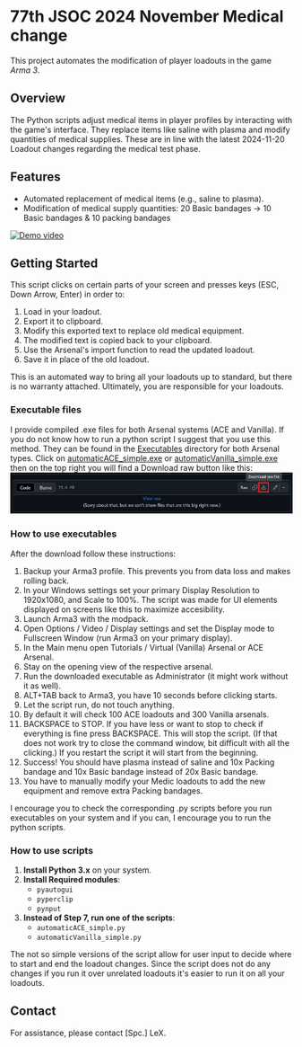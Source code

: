 # 77th JSOC 2024 November Medical change

This project automates the modification of player loadouts in the game *Arma 3*. 

## Overview

The Python scripts adjust medical items in player profiles by interacting with the game's interface. They replace items like saline with plasma and modify quantities of medical supplies.
These are in line with the latest 2024-11-20 Loadout changes regarding the medical test phase. 

## Features

- Automated replacement of medical items (e.g., saline to plasma).
- Modification of medical supply quantities: 20 Basic bandages -> 10 Basic bandages & 10 packing bandages

[![Demo video](https://img.youtube.com/vi/ZadszQcT48A/0.jpg)](https://www.youtube.com/watch?v=ZadszQcT48A)

## Getting Started

This script clicks on certain parts of your screen and presses keys (ESC, Down Arrow, Enter) in order to:
1. Load in your loadout.
2. Export it to clipboard.
3. Modify this exported text to replace old medical equipment.
4. The modified text is copied back to your clipboard.
5. Use the Arsenal's import function to read the updated loadout.
6. Save it in place of the old loadout.

This is an automated way to bring all your loadouts up to standard, but there is no warranty attached.
Ultimately, you are responsible for your loadouts.

### Executable files

I provide compiled .exe files for both Arsenal systems (ACE and Vanilla). 
If you do not know how to run a python script I suggest that you use this method.
They can be found in the [Executables](./Executables/) directory for both Arsenal types.
Click on [automaticACE_simple.exe](./Executables/automaticACE_simple.exe) or [automaticVanilla_simple.exe](./Executables/automaticVanilla_simple.exe) then on the top right you will find a Download raw button like this:
![Download button](./Pictures/downloadButton.png) 


### How to use executables

After the download follow these instructions:
1. Backup your Arma3 profile. This prevents you from data loss and makes rolling back.
2. In your Windows settings set your primary Display Resolution to 1920x1080, and Scale to 100%. The script was made for UI elements displayed on screens like this to maximize accesibility.
3. Launch Arma3 with the modpack.
4. Open Options / Video / Display settings and set the Display mode to Fullscreen Window (run Arma3 on your primary display).
5. In the Main menu open Tutorials / Virtual (Vanilla) Arsenal or ACE Arsenal.
6. Stay on the opening view of the respective arsenal.
7. Run the downloaded executable as Administrator (it might work without it as well).
8. ALT+TAB back to Arma3, you have 10 seconds before clicking starts.
9. Let the script run, do not touch anything. 
10. By default it will check 100 ACE loadouts and 300 Vanilla arsenals.
11. BACKSPACE to STOP. If you have less or want to stop to check if everything is fine press BACKSPACE. This will stop the script. (If that does not work try to close the command window, bit difficult with all the clicking.) If you restart the script it will start from the beginning. 
12. Success! You should have plasma instead of saline and 10x Packing bandage and 10x Basic bandage instead of 20x Basic bandage. 
13. You have to manually modify your Medic loadouts to add the new equipment and remove extra Packing bandages.

I encourage you to check the corresponding .py scripts before you run executables on your system and if you can, I encourage you to run the python scripts.

### How to use scripts

1. **Install Python 3.x** on your system.
2. **Install Required modules**:
   - `pyautogui`
   - `pyperclip`
   - `pynput`
3. **Instead of Step 7, run one of the scripts**:
   - `automaticACE_simple.py`
   - `automaticVanilla_simple.py`

The not so simple versions of the script allow for user input to decide where to start and end the loadout changes. 
Since the script does not do any changes if you run it over unrelated loadouts it's easier to run it on all your loadouts.

## Contact

For assistance, please contact [Spc.] LeX.
